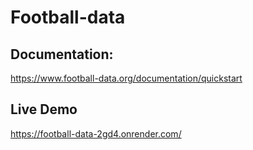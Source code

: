# Football-data

## Documentation:
https://www.football-data.org/documentation/quickstart


## Live Demo
https://football-data-2gd4.onrender.com/
